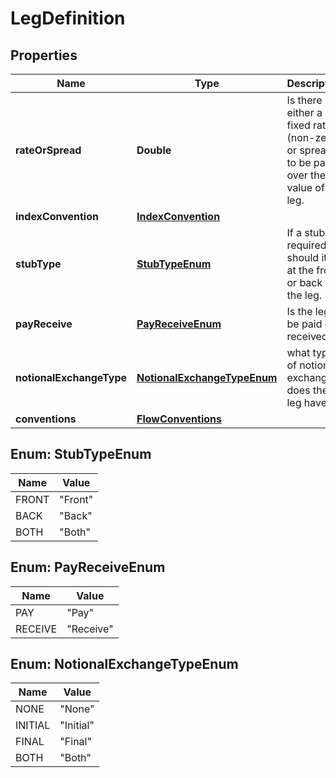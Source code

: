 

# LegDefinition

## Properties

Name | Type | Description | Notes
------------ | ------------- | ------------- | -------------
**rateOrSpread** | **Double** | Is there either a fixed rate (non-zero) or spread to be paid over the value of the leg. |  [optional]
**indexConvention** | [**IndexConvention**](IndexConvention.md) |  |  [optional]
**stubType** | [**StubTypeEnum**](#StubTypeEnum) | If a stub is required should it be at the front or back of the leg. | 
**payReceive** | [**PayReceiveEnum**](#PayReceiveEnum) | Is the leg to be paid or received | 
**notionalExchangeType** | [**NotionalExchangeTypeEnum**](#NotionalExchangeTypeEnum) | what type of notional exchange does the leg have | 
**conventions** | [**FlowConventions**](FlowConventions.md) |  | 



## Enum: StubTypeEnum

Name | Value
---- | -----
FRONT | &quot;Front&quot;
BACK | &quot;Back&quot;
BOTH | &quot;Both&quot;



## Enum: PayReceiveEnum

Name | Value
---- | -----
PAY | &quot;Pay&quot;
RECEIVE | &quot;Receive&quot;



## Enum: NotionalExchangeTypeEnum

Name | Value
---- | -----
NONE | &quot;None&quot;
INITIAL | &quot;Initial&quot;
FINAL | &quot;Final&quot;
BOTH | &quot;Both&quot;



